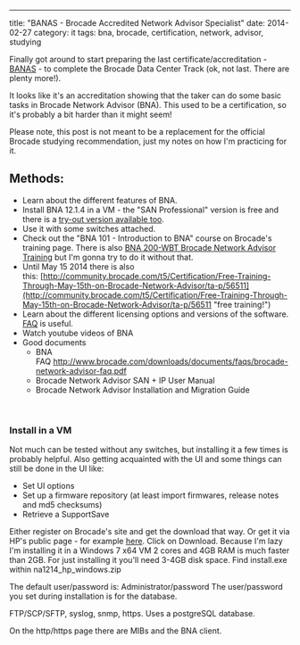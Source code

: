 ---
title: "BANAS - Brocade Accredited Network Advisor Specialist"
date: 2014-02-27
category: it
tags: bna, brocade, certification, network, advisor, studying

Finally got around to start preparing the last certificate/accreditation - [BANAS](http://www.brocade.com/education/certification-accreditation/accredited-network-advisor-specialist/curriculum.page "curriculum on brocade.com") - to complete the Brocade Data Center Track (ok, not last. There are plenty more!).

It looks like it's an accreditation showing that the taker can do some basic tasks in Brocade Network Advisor (BNA). This used to be a certification, so it's probably a bit harder than it might seem!

Please note, this post is not meant to be a replacement for the official Brocade studying recommendation, just my notes on how I'm practicing for it.

## **Methods:**

- Learn about the different features of BNA.
- Install BNA 12.1.4 in a VM - the "SAN Professional" version is free and there is a [try-out version available too](http://www.brocade.com/services-support/drivers-downloads/software-evaluations/index.page).
- Use it with some switches attached.
- Check out the "BNA 101 - Introduction to BNA" course on Brocade's training page. There is also [BNA 200-WBT Brocade Network Advisor Training](http://www.brocade.com/downloads/documents/course_data_sheets/BNA200-WBT-DataSheet.pdf) but I'm gonna try to do it without that.
- Until May 15 2014 there is also this: [http://community.brocade.com/t5/Certification/Free-Training-Through-May-15th-on-Brocade-Network-Advisor/ta-p/56511](http://community.brocade.com/t5/Certification/Free-Training-Through-May-15th-on-Brocade-Network-Advisor/ta-p/56511 "free training!")
- Learn about the different licensing options and versions of the software. [FAQ](http://www.brocade.com/downloads/documents/faqs/brocade-network-advisor-faq.pdf) is useful.
- Watch youtube videos of BNA
- Good documents
    - BNA FAQ http://www.brocade.com/downloads/documents/faqs/brocade-network-advisor-faq.pdf
    - Brocade Network Advisor SAN + IP User Manual
    - Brocade Network Advisor Installation and Migration Guide

 

### Install in a VM

Not much can be tested without any switches, but installing it a few times is probably helpful. Also getting acquainted with the UI and some things can still be done in the UI like:

- Set UI options
- Set up a firmware repository (at least import firmwares, release notes and md5 checksums)
- Retrieve a SupportSave

Either register on Brocade's site and get the download that way. Or get it via HP's public page - for example [here](http://www8.hp.com/us/en/products/storage-software/product-detail.html?oid=3832744#!tab=features). Click on Download. Because I'm lazy I'm installing it in a Windows 7 x64 VM 2 cores and 4GB RAM is much faster than 2GB. For just installing it you'll need 3-4GB disk space. Find install.exe within na1214\_hp\_windows.zip

The default user/password is: Administrator/password The user/password you set during installation is for the database.

FTP/SCP/SFTP, syslog, snmp, https. Uses a postgreSQL database.

On the http/https page there are MIBs and the BNA client.
